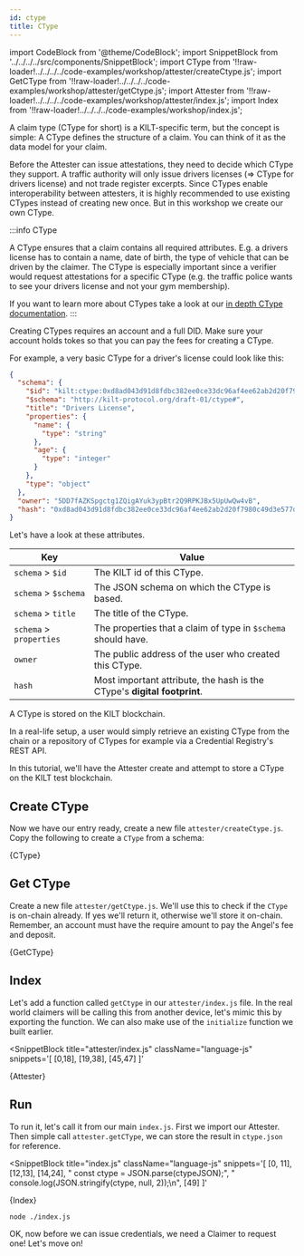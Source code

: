 ```yaml
---
id: ctype
title: CType
---
```


import CodeBlock from '@theme/CodeBlock';
import SnippetBlock from '../../../../src/components/SnippetBlock';
import CType from '!!raw-loader!../../../../code-examples/workshop/attester/createCtype.js';
import GetCType from '!!raw-loader!../../../../code-examples/workshop/attester/getCtype.js';
import Attester from '!!raw-loader!../../../../code-examples/workshop/attester/index.js';
import Index from '!!raw-loader!../../../../code-examples/workshop/index.js';

A claim type (CType for short) is a KILT-specific term, but the concept is simple:
A CType defines the structure of a claim.
You can think of it as the data model for your claim.


Before the <span class="label-role attester">Attester</span> can issue attestations, they need to decide which CType they support.
A traffic authority will only issue drivers licenses (=> CType for drivers license) and not trade register excerpts.
Since CTypes enable interoperability between attesters, it is highly recommended to use existing CTypes instead of creating new once.
But in this workshop we create our own CType.

:::info CType

A CType ensures that a claim contains all required attributes.
E.g. a drivers license has to contain a name, date of birth, the type of vehicle that can be driven by the claimer.
The CType is especially important since a verifier would request attestations for a specific CType (e.g. the traffic police wants to see your drivers license and not your gym membership).

If you want to learn more about CTypes take a look at our [in depth CType documentation](/docs/sdk/core-feature/ctypes).
:::

Creating CTypes requires an account and a full DID.
Make sure your account holds tokes so that you can pay the fees for creating a CType.

For example, a very basic CType for a driver's license could look like this:

```json
{
  "schema": {
    "$id": "kilt:ctype:0xd8ad043d91d8fdbc382ee0ce33dc96af4ee62ab2d20f7980c49d3e577d80e5f5",
    "$schema": "http://kilt-protocol.org/draft-01/ctype#",
    "title": "Drivers License",
    "properties": {
      "name": {
        "type": "string"
      },
      "age": {
        "type": "integer"
      }
    },
    "type": "object"
  },
  "owner": "5DD7fAZKSpgctg1ZQigAYuk3ypBtr2Q9RPKJBx5UpUwQw4vB",
  "hash": "0xd8ad043d91d8fdbc382ee0ce33dc96af4ee62ab2d20f7980c49d3e577d80e5f5"
}
```

Let's have a look at these attributes.

| Key                     | Value                                                                    |
| ----------------------- | ------------------------------------------------------------------------ |
| `schema` > `$id`        | The KILT id of this CType.                                               |
| `schema` > `$schema`    | The JSON schema on which the CType is based.                             |
| `schema` > `title`      | The title of the CType.                                                  |
| `schema` > `properties` | The properties that a claim of type in `$schema` should have.            |
| `owner`                 | The public address of the user who created this CType.                   |
| `hash`                  | Most important attribute, the hash is the CType's **digital footprint**. |

A CType is stored on the KILT blockchain.

In a real-life setup, a user would simply retrieve an existing CType from the chain or a repository of CTypes for example via a Credential Registry's REST API.

In this tutorial, we'll have the <span class="label-role attester">Attester</span> create and attempt to store a CType on the KILT test blockchain.

## Create CType

Now we have our entry ready, create a new file `attester/createCtype.js`. Copy the following to create a `CType` from a schema:

<CodeBlock title="attester/createCtype.js" className="language-js">
  {CType}
</CodeBlock>

## Get CType

Create a new file `attester/getCtype.js`. We'll use this to check if the `CType` is on-chain already. If yes we'll
return it, otherwise we'll store it on-chain. Remember, an account must have the require amount to pay the Angel's fee and deposit.

<CodeBlock title="attester/getCtype.js" className="language-js">
  {GetCType}
</CodeBlock>

## Index

Let's add a function called `getCtype` in our `attester/index.js` file.
In the real world <span class="label-role claimer">claimers</span> will be calling this from another device, let's mimic this by exporting the function.
We can also make use of the `initialize` function we built earlier.

<SnippetBlock
  title="attester/index.js"
  className="language-js"
  snippets='[
    [0,18],
    [19,38],
    [45,47]
  ]'
>
  {Attester}
</SnippetBlock>

## Run

To run it, let's call it from our main `index.js`. First we import our <span class="label-role attester">Attester</span>.
Then simple call `attester.getCType`, we can store the result in `ctype.json` for reference.

<SnippetBlock
  title="index.js"
  className="language-js"
  snippets='[
    [0, 11],
    [12,13],
    [14,24],
    "  const ctype = JSON.parse(ctypeJSON);",
    "  console.log(JSON.stringify(ctype, null, 2));\n",
    [49]
  ]'
>
  {Index}
</SnippetBlock>

```bash
node ./index.js
```

OK, now before we can issue credentials, we need a  <span class="label-role claimer">Claimer</span> to request one! Let's move on!
